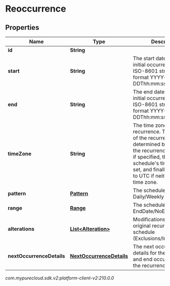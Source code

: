 # Reoccurrence


## Properties

| Name | Type | Description | Notes |
| ------------ | ------------- | ------------- | ------------- |
| **id** | **String** |  |  [optional] |
| **start** | **String** | The start date time of the initial occurrence as an ISO-8601 string in the format YYYY-MM-DDThh:mm:ss |  |
| **end** | **String** | The end date time of the initial occurrence as an ISO-8601 string in the format YYYY-MM-DDThh:mm:ss |  |
| **timeZone** | **String** | The time zone for the recurrence. The time zone of the recurrence is determined by prioritizing the recurrence's time zone if specified, then the schedule's time zone if set, and finally defaulting to UTC if neither defines a time zone. |  |
| **pattern** | [**Pattern**](Pattern) | The schedule pattern e.g.: Daily/Weekly |  |
| **range** | [**Range**](Range) | The schedule range e.g.: EndDate/NoEnd/Numbered |  |
| **alterations** | [**List&lt;Alteration&gt;**](Alteration) | Modifications to the original recurrence schedule (Exclusions/Inclusions) |  [optional] |
| **nextOccurrenceDetails** | [**NextOccurrenceDetails**](NextOccurrenceDetails) | The next occurrence details for the next start and end occurrences for the recurrence |  [optional] |




_com.mypurecloud.sdk.v2:platform-client-v2:210.0.0_
